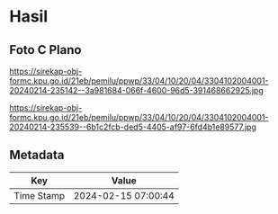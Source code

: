 # Hasil

## Foto C Plano

https://sirekap-obj-formc.kpu.go.id/21eb/pemilu/ppwp/33/04/10/20/04/3304102004001-20240214-235142--3a981684-066f-4600-96d5-391468662925.jpg

https://sirekap-obj-formc.kpu.go.id/21eb/pemilu/ppwp/33/04/10/20/04/3304102004001-20240214-235539--6b1c2fcb-ded5-4405-af97-6fd4b1e89577.jpg


## Metadata

| Key        | Value               |
| ---------- | ------------------- |
| Time Stamp | 2024-02-15 07:00:44 |



